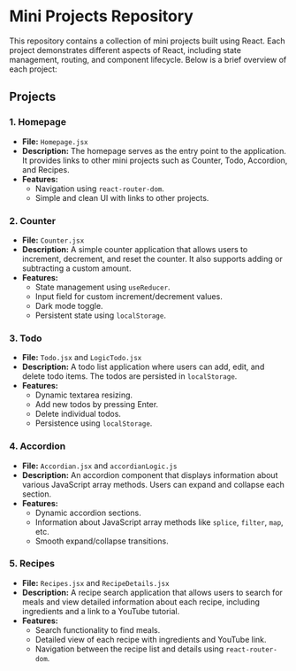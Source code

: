 # Mini Projects Repository

This repository contains a collection of mini projects built using React. Each project demonstrates different aspects of React, including state management, routing, and component lifecycle. Below is a brief overview of each project:

## Projects

### 1. **Homepage**
- **File:** `Homepage.jsx`
- **Description:** The homepage serves as the entry point to the application. It provides links to other mini projects such as Counter, Todo, Accordion, and Recipes.
- **Features:**
  - Navigation using `react-router-dom`.
  - Simple and clean UI with links to other projects.

### 2. **Counter**
- **File:** `Counter.jsx`
- **Description:** A simple counter application that allows users to increment, decrement, and reset the counter. It also supports adding or subtracting a custom amount.
- **Features:**
  - State management using `useReducer`.
  - Input field for custom increment/decrement values.
  - Dark mode toggle.
  - Persistent state using `localStorage`.

### 3. **Todo**
- **File:** `Todo.jsx` and `LogicTodo.jsx`
- **Description:** A todo list application where users can add, edit, and delete todo items. The todos are persisted in `localStorage`.
- **Features:**
  - Dynamic textarea resizing.
  - Add new todos by pressing Enter.
  - Delete individual todos.
  - Persistence using `localStorage`.

### 4. **Accordion**
- **File:** `Accordian.jsx` and `accordianLogic.js`
- **Description:** An accordion component that displays information about various JavaScript array methods. Users can expand and collapse each section.
- **Features:**
  - Dynamic accordion sections.
  - Information about JavaScript array methods like `splice`, `filter`, `map`, etc.
  - Smooth expand/collapse transitions.

### 5. **Recipes**
- **File:** `Recipes.jsx` and `RecipeDetails.jsx`
- **Description:** A recipe search application that allows users to search for meals and view detailed information about each recipe, including ingredients and a link to a YouTube tutorial.
- **Features:**
  - Search functionality to find meals.
  - Detailed view of each recipe with ingredients and YouTube link.
  - Navigation between the recipe list and details using `react-router-dom`.